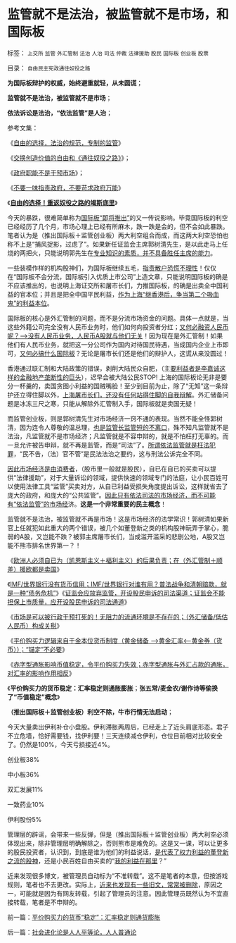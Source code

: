 # 监管就不是法治，被监管就不是市场，和国际板

标签： `上交所` `监管` `外汇管制` `法治` `人治` `司法` `仲裁` `法律援助` `股民` `国际板` `创业板` `股票` 

目录： `自由民主宪政通往奴役之路`

**为国际板辩护的权威，始终避重就轻，从未圆谎**；

**监管就不是法治，被监管就不是市场**；

**依法诉讼是法治，“依法监管”是人治**；

参考文集：

《[自由的选择，法治的规范，专制的监管](../../../2011/7/16/自由的选择，法治的规范，专制的监管.md)》

《[交换创造价值的自由和《通往奴役之路》](../../../2011/2/19/交换创造价值的自由和《通往奴役之路》.md)》；

《[政府职能不是干预市场](../../../2011/1/3/政府职能不是干预市场.md)》；

《[不要一味指责政府，不要苛求政府万能](../../../2010/12/12/不要一味指责政府.md)》

《[**自由的选择！重返奴役之路的竭斯底里**](../../../2011/7/9/自由的选择！重返奴役之路的竭斯底里.md)》



今天的暴跌，很难简单称为[国际板“即将推出”](../../../2011/11/25/（外汇管制＋金融垄断）下推出国际板，不仅仅是卖国！.md)的又一传说影响。毕竟国际板的利空已经经历了几个月，市场心理上已经有所麻木，跌一跌是会的，但不会如此暴跌。笔者认为是（推出国际板＋监管创业板）两大利空组合而成，而这两大利空恐怕也称不上是“捕风捉影，过虑了”。如果新任证监会主席郭树清先生，是以此走马上任烧的两把火，只能说明郭先生在[专业知识的素质，并不具备胜任主席的能力](../../../2011/5/23/尚主席向国际板开放国企待遇.md)。

一些装模作样的机构股神们，为国际板继续五毛，[指责散户恐慌不理性](../../../2011/6/20/管理层应反思为“A股机构化”而妖魔化散户.md)！仅仅在“国际板不会分流，国际板引入优质上市公司”上造文章，只能说明国际板的确是不应该推出的，也说明上海证交所和屠市长们，力推国际板，的确是出卖全中国利益的官本位；并且是把全中国平民利益，[作为上海“继香港后，争当第二个吸血鬼”的利益本位](../../../2011/1/3/联汇制或将覆灭中港整体经济.md)。

国际板的核心是外汇管制的问题，而不是分流市场资金的问题。具体一点就是，当这些外籍公司完全没有人民币业务时，他们如何向投资者分红；[又何必融资人民币呢？——>没有人民币业务，人民币A股就与他们无关](../../../2011/5/25/人民币国际板“圈了钱，带不走”.md)！因为现在是外汇管制！如果他们有人民币业务，就把这一分公司作为国内对待国民待遇，当成国内企业上市即可，[又何必搞什么国际板](../../../2011/5/25/人民币国际板是“藏富于外，藏汇于外”.md)？无论是屠市长们还是他们的辩护人，这谎从来没圆过！

香港通过联汇制和大陆政策的错误，剥削大陆民众自肥，（主[要利益者是李嘉诚这样的金融地产垄断性的巨头](../../../2010/3/30/中国人好赌的原因.md)），迟早会被大陆公民STOP!
上海的国际板论无非是要分一杯羹的，卖国贪图小利益的国贼嘴脸！至少到目前为止，除了“无知”这一条辩护还立得住脚以外，[上海屠市长们，还没有任何站得住脚的自我辩解](../../../2011/5/23/尚主席向国际板开放国企待遇.md)。外汇储备问题是冰冻三尺之寒，只能从解除外汇管制入手，国际板就是卖国无疑！

而监管创业板，则是郭树清先生对市场经济一窍不通的表现。当然不能全怪郭树清，因为连令人尊敬的温总理，[也是监管长监管短的不离口](../../../2009/8/2/行政监管无法减少腐败，无法控制特权最大化定律.md)，殊不知凡监管就不是法治，凡监管就不是市场经济；凡监管就是不容申辩的，就是不怕枉打无辜的。而一旦允许被告申辩，就不再是监管，而是“司法”了。[所谓依法监管就是枉法犯罪](../../../2009/7/12/枉法人治乃分裂之门.md)，“民不告，（法）官不管”是民法法治之要约，这与刑法公诉完全不同。

[因此市场经济是由消费者](../../../2011/7/5/民主是消费者的钞票买出来的；乳业实播《通往奴役之路》.md)，（股市里一般就是股民），自已在自已的买卖可以提供“法律援助”，对于大量诉讼的领域，提供快速的领域专门的法庭，让小民百姓可以使用法律工具“监管”买卖对方，从自已利益受损失角度提出诉讼，这样就省去了庞大的政府，和庞大的“公共监管”。[因此只有依法司法的市场经济，而不可能有“依法监管”的市场经](../../../2011/11/29/证监会应放弃监管，开设司法仲裁渠道.md)济。**这是一个非常重要的民主概念**！

监管就不是法治，被监管就不再是市场！这是市场经济的法学常识！郭树清如果新官上任就犯如此重大的两个错误，被几个如董登新之类的机构股神玩弄于掌心，脆弱的A股，又岂能不跌？被郭主席屠市长们，当成滥开滥采的悲剧公地，A股又岂能不熊市排名世界第一？！

《[欧洲人必须自已为（凯恩斯主义＋福利主义）的后果负责；在（外汇管制＋顺差）援欧都是卖国](../../../2011/11/29/（外汇管制＋顺差）下援欧都是卖国.md)》

《[IMF/世界银行没有货币信用；IMF/世界银行对谁有用？普法战争和清朝赔款，就是一种“债务危机”](../../../2011/11/29/征服高卢，普法战争，清朝赔款和欧洲的债务危机.md)》《[证监会应放弃监管，开设股民申诉的司法渠道；证监会不能担保上市质量，应开设股民申诉的司法通道](../../../2011/11/29/证监会应放弃监管，开设司法仲裁渠道.md)》

《[市场是可以被行政干预打死的！无阻力的流通环境是不存在的；（外汇储备/低估人民币）构成关税](../../../2011/11/30/市场不是万能的，市场是可以被行政干预打死.md)》

《[平价购买力逻辑来自于金本位货币制度（黄金储备
——>黄金汇率<——黄金券（货币））；“锚定”不必要](../../../2011/11/30/平价购买力的黄金，外汇，汇率和通货膨胀.md)》

《[赤字型通胀影响币值稳定，令平价购买力失效；赤字型通胀与外汇占款的通胀，对汇率的影响作用相反](../../../2011/11/30/平价购买力中不同类型的通胀与汇率的关系.md)》

《**平价购买力的货币稳定：汇率稳定则通胀膨胀**；**张五常/麦金农/谢作诗等偷换了“币值稳定”概念**》

**（推出国际板＋监管创业板）利空不除，牛市行情无法启动**；

今天大量卖出伊利补仓小盘股。伊利滞胀两周后，已经走上了近头肩底形态。君子不立危墙，恰好需要钱，找伊利要！三天连续减仓伊利，仓位目前相对比较安全了。仍然是100%，今天亏损接近4%。

创业板38%

中小板36%

双汇发展11%

一致药业10%

伊利股份5%



管理层的辟谣，会带来一些反弹，但是（推出国际板＋监管创业板）两大利空必须体现出来，除非管理层明确解除之，否则熊市是难免的。这是又一课，可以让更多的股民投资者，认识到，到底是谁为他们的利益说话，[是代表了权力利益的董登新之流的股神](../../../2011/6/13/世界上有蠢猪并不奇怪.md)，还是小民百姓自由买卖的“[我的利益在那里](../../../2011/4/25/“我的观点我作主”和理性主义的权威.md)？”

近来发现很多博文，被管理员自动标为“不准转载”。这不是笔者的本意，但按游戏规则，笔者也不去更改。实际上，[近来也发现有一些旧文，常常被删除](../../../2009/8/7/在新浪写博文不比写书容易.md)，原因之一，可能就是因为有网友转载，引起了管理员的注意。因此管理员既然认为不宜直接转载，笔者是不申辩的。

前一篇：[平价购买力的货币“稳定”：汇率稳定则通货膨胀](../../../2011/11/30/平价购买力的货币“稳定”：汇率稳定则通货膨胀.md)

后一篇：[社会进化论是人人平等论，人人普通论](../../../2011/12/1/社会进化论是人人平等论，人人普通论.md)